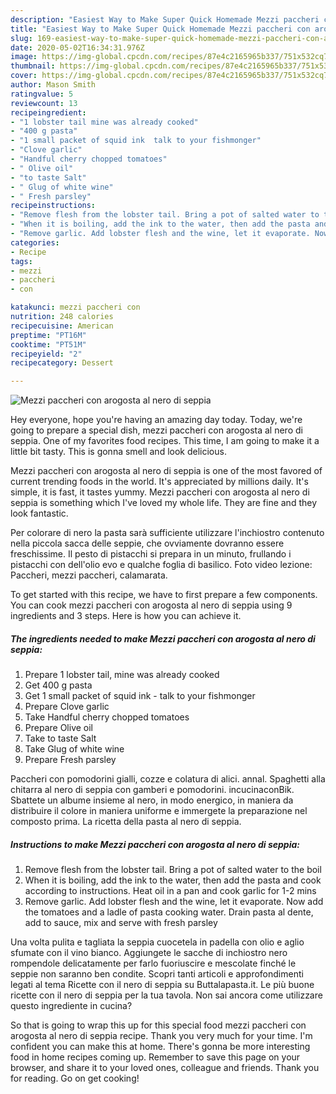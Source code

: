 ```yaml
---
description: "Easiest Way to Make Super Quick Homemade Mezzi paccheri con arogosta al nero di seppia"
title: "Easiest Way to Make Super Quick Homemade Mezzi paccheri con arogosta al nero di seppia"
slug: 169-easiest-way-to-make-super-quick-homemade-mezzi-paccheri-con-arogosta-al-nero-di-seppia
date: 2020-05-02T16:34:31.976Z
image: https://img-global.cpcdn.com/recipes/87e4c2165965b337/751x532cq70/mezzi-paccheri-con-arogosta-al-nero-di-seppia-recipe-main-photo.jpg
thumbnail: https://img-global.cpcdn.com/recipes/87e4c2165965b337/751x532cq70/mezzi-paccheri-con-arogosta-al-nero-di-seppia-recipe-main-photo.jpg
cover: https://img-global.cpcdn.com/recipes/87e4c2165965b337/751x532cq70/mezzi-paccheri-con-arogosta-al-nero-di-seppia-recipe-main-photo.jpg
author: Mason Smith
ratingvalue: 5
reviewcount: 13
recipeingredient:
- "1 lobster tail mine was already cooked"
- "400 g pasta"
- "1 small packet of squid ink  talk to your fishmonger"
- "Clove garlic"
- "Handful cherry chopped tomatoes"
- " Olive oil"
- "to taste Salt"
- " Glug of white wine"
- " Fresh parsley"
recipeinstructions:
- "Remove flesh from the lobster tail. Bring a pot of salted water to the boil"
- "When it is boiling, add the ink to the water, then add the pasta and cook according to instructions. Heat oil in a pan and cook garlic for 1-2 mins"
- "Remove garlic. Add lobster flesh and the wine, let it evaporate. Now add the tomatoes and a ladle of pasta cooking water. Drain pasta al dente, add to sauce, mix and serve with fresh parsley"
categories:
- Recipe
tags:
- mezzi
- paccheri
- con

katakunci: mezzi paccheri con 
nutrition: 248 calories
recipecuisine: American
preptime: "PT16M"
cooktime: "PT51M"
recipeyield: "2"
recipecategory: Dessert

---
```



![Mezzi paccheri con arogosta al nero di seppia](https://img-global.cpcdn.com/recipes/87e4c2165965b337/751x532cq70/mezzi-paccheri-con-arogosta-al-nero-di-seppia-recipe-main-photo.jpg)

Hey everyone, hope you're having an amazing day today. Today, we're going to prepare a special dish, mezzi paccheri con arogosta al nero di seppia. One of my favorites food recipes. This time, I am going to make it a little bit tasty. This is gonna smell and look delicious.

Mezzi paccheri con arogosta al nero di seppia is one of the most favored of current trending foods in the world. It's appreciated by millions daily. It's simple, it is fast, it tastes yummy. Mezzi paccheri con arogosta al nero di seppia is something which I've loved my whole life. They are fine and they look fantastic.

Per colorare di nero la pasta sarà sufficiente utilizzare l&#39;inchiostro contenuto nella piccola sacca delle seppie, che ovviamente dovranno essere freschissime. Il pesto di pistacchi si prepara in un minuto, frullando i pistacchi con dell&#39;olio evo e qualche foglia di basilico. Foto video lezione: Paccheri, mezzi paccheri, calamarata.


To get started with this recipe, we have to first prepare a few components. You can cook mezzi paccheri con arogosta al nero di seppia using 9 ingredients and 3 steps. Here is how you can achieve it.

<!--inarticleads1-->

##### The ingredients needed to make Mezzi paccheri con arogosta al nero di seppia:

1. Prepare 1 lobster tail, mine was already cooked
1. Get 400 g pasta
1. Get 1 small packet of squid ink - talk to your fishmonger
1. Prepare Clove garlic
1. Take Handful cherry chopped tomatoes
1. Prepare  Olive oil
1. Take to taste Salt
1. Take  Glug of white wine
1. Prepare  Fresh parsley


Paccheri con pomodorini gialli, cozze e colatura di alici. annal. Spaghetti alla chitarra al nero di seppia con gamberi e pomodorini. incucinaconBik. Sbattete un albume insieme al nero, in modo energico, in maniera da distribuire il colore in maniera uniforme e immergete la preparazione nel composto prima. La ricetta della pasta al nero di seppia. 

<!--inarticleads2-->

##### Instructions to make Mezzi paccheri con arogosta al nero di seppia:

1. Remove flesh from the lobster tail. Bring a pot of salted water to the boil
1. When it is boiling, add the ink to the water, then add the pasta and cook according to instructions. Heat oil in a pan and cook garlic for 1-2 mins
1. Remove garlic. Add lobster flesh and the wine, let it evaporate. Now add the tomatoes and a ladle of pasta cooking water. Drain pasta al dente, add to sauce, mix and serve with fresh parsley


Una volta pulita e tagliata la seppia cuocetela in padella con olio e aglio sfumate con il vino bianco. Aggiungete le sacche di inchiostro nero rompendole delicatamente per farlo fuoriuscire e mescolate finché le seppie non saranno ben condite. Scopri tanti articoli e approfondimenti legati al tema Ricette con il nero di seppia su Buttalapasta.it. Le più buone ricette con il nero di seppia per la tua tavola. Non sai ancora come utilizzare questo ingrediente in cucina? 

So that is going to wrap this up for this special food mezzi paccheri con arogosta al nero di seppia recipe. Thank you very much for your time. I'm confident you can make this at home. There's gonna be more interesting food in home recipes coming up. Remember to save this page on your browser, and share it to your loved ones, colleague and friends. Thank you for reading. Go on get cooking!
